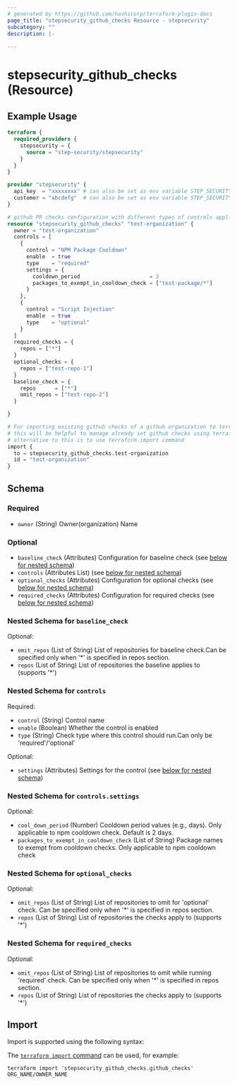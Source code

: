 ```yaml
---
# generated by https://github.com/hashicorp/terraform-plugin-docs
page_title: "stepsecurity_github_checks Resource - stepsecurity"
subcategory: ""
description: |-
  
---
```


# stepsecurity_github_checks (Resource)



## Example Usage

```terraform
terraform {
  required_providers {
    stepsecurity = {
      source = "step-security/stepsecurity"
    }
  }
}

provider "stepsecurity" {
  api_key  = "xxxxxxxx" # can also be set as env variable STEP_SECURITY_API_KEY
  customer = "abcdefg"  # can also be set as env variable STEP_SECURITY_CUSTOMER
}

# github PR checks configuration with different types of controls applied across different repositories in a github organization
resource "stepsecurity_github_checks" "test-organization" {
  owner = "test-organization"
  controls = [
    {
      control = "NPM Package Cooldown"
      enable  = true
      type    = "required"
      settings = {
        cooldown_period                      = 3
        packages_to_exempt_in_cooldown_check = ["test-package/*"]
      }
    },
    {
      control = "Script Injection"
      enable  = true
      type    = "optional"
    }
  ]
  required_checks = {
    repos = ["*"]
  }
  optional_checks = {
    repos = ["test-repo-1"]
  }
  baseline_check = {
    repos      = ["*"]
    omit_repos = ["test-repo-2"]
  }

}

# For importing existing github checks of a github organization to terraform state
# this will be helpful to manage already set github checks using terraform
# alternative to this is to use terraform import command
import {
  to = stepsecurity_github_checks.test-organization
  id = "test-organization"
}
```

<!-- schema generated by tfplugindocs -->
## Schema

### Required

- `owner` (String) Owner(organization) Name

### Optional

- `baseline_check` (Attributes) Configuration for baseline check (see [below for nested schema](#nestedatt--baseline_check))
- `controls` (Attributes List) (see [below for nested schema](#nestedatt--controls))
- `optional_checks` (Attributes) Configuration for optional checks (see [below for nested schema](#nestedatt--optional_checks))
- `required_checks` (Attributes) Configuration for required checks (see [below for nested schema](#nestedatt--required_checks))

<a id="nestedatt--baseline_check"></a>
### Nested Schema for `baseline_check`

Optional:

- `omit_repos` (List of String) List of repositories for baseline check.Can be specified only when '*' is specified in repos section.
- `repos` (List of String) List of repositories the baseline applies to (supports '*')


<a id="nestedatt--controls"></a>
### Nested Schema for `controls`

Required:

- `control` (String) Control name
- `enable` (Boolean) Whether the control is enabled
- `type` (String) Check type where this control should run.Can only be 'required'/'optional'

Optional:

- `settings` (Attributes) Settings for the control (see [below for nested schema](#nestedatt--controls--settings))

<a id="nestedatt--controls--settings"></a>
### Nested Schema for `controls.settings`

Optional:

- `cool_down_period` (Number) Cooldown period values (e.g., days). Only applicable to npm cooldown check. Default is 2 days.
- `packages_to_exempt_in_cooldown_check` (List of String) Package names to exempt from cooldown checks.  Only applicable to npm cooldown check



<a id="nestedatt--optional_checks"></a>
### Nested Schema for `optional_checks`

Optional:

- `omit_repos` (List of String) List of repositories to omit for 'optional' check. Can be specified only when '*' is specified in repos section.
- `repos` (List of String) List of repositories the checks apply to (supports '*')


<a id="nestedatt--required_checks"></a>
### Nested Schema for `required_checks`

Optional:

- `omit_repos` (List of String) List of repositories to omit while running 'required' check. Can be specified only when '*' is specified in repos section.
- `repos` (List of String) List of repositories the checks apply to (supports '*')

## Import

Import is supported using the following syntax:

The [`terraform import` command](https://developer.hashicorp.com/terraform/cli/commands/import) can be used, for example:

```shell
terraform import 'stepsecurity_github_checks.github_checks' ORG_NAME/OWNER_NAME
```
